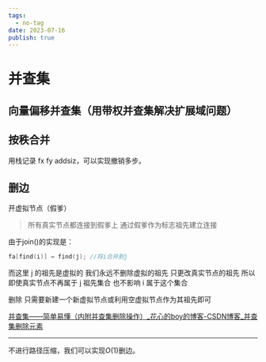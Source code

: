 ```yaml
---
tags:
  - no-tag
date: 2023-07-16
publish: true
---
```

# 并查集

## 向量偏移并查集（用带权并查集解决扩展域问题）


## 按秩合并

用栈记录 fx fy addsiz，可以实现撤销多步。

## 删边

开虚拟节点（假爹）

> 所有真实节点都连接到假爹上 通过假爹作为标志祖先建立连接

由于join()的实现是：
```cpp
fa[find(i)] = find(j); //将i合并到j
```
而这里 j 的祖先是虚拟的
我们永远不删除虚拟的祖先 只更改真实节点的祖先
所以即使真实节点不再属于 j 祖先集合
也不影响 i 属于这个集合

删除 只需要新建一个新虚拟节点或利用空虚拟节点作为其祖先即可

[并查集——简单易懂（内附并查集删除操作）_花心的boy的博客-CSDN博客_并查集删除元素](https://blog.csdn.net/qq_41694395/article/details/79253047#:~:text=%E5%B9%B6%E6%9F%A5%E9%9B%86%E7%9A%84%E5%88%A0%E9%99%A4)

---

不进行路径压缩，我们可以实现$O(1)$删边。